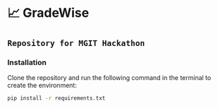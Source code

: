 # 📈 GradeWise

## `Repository for MGIT Hackathon`

### Installation

Clone the repository and run the following command in the terminal to create the environment:

```bash
pip install -r requirements.txt
```